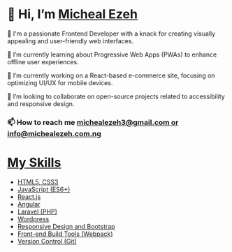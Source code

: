 <h1> 👋 Hi, I’m <a href="https://michealezeh.com.ng">Micheal Ezeh</a></h1>
<p>👀 I'm a passionate Frontend Developer with a knack for creating visually appealing and user-friendly web interfaces.</p>
<p>🌱 I’m currently learning about Progressive Web Apps (PWAs) to enhance offline user experiences.</p>
<p>🔭 I’m currently working on a React-based e-commerce site, focusing on optimizing UI/UX for mobile devices.</p>
<p>👯 I’m looking to collaborate on open-source projects related to accessibility and responsive design.</p><h3>📫 How to reach me <a href ="mailto:michealezeh3@gmail.com">michealezeh3@gmail.com or <a href ="mailto:info@michealezeh.com.ng">info@michealezeh.com.ng</h3>

  <h1> My Skills </h1>

- HTML5, CSS3
- JavaScript (ES6+)
- React.js
- Angular
- Laravel (PHP)
- Wordpress 
- Responsive Design and Bootstrap
- Front-end Build Tools (Webpack)
- Version Control (Git)
